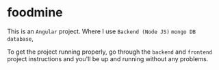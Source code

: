 # foodmine

This is an `Angular` project.
Where I use `Backend (Node JS)`
`mongo DB database`,

To get the project running properly, go through the `backend` and `frontend` project instructions and you'll be up and running without any problems.

